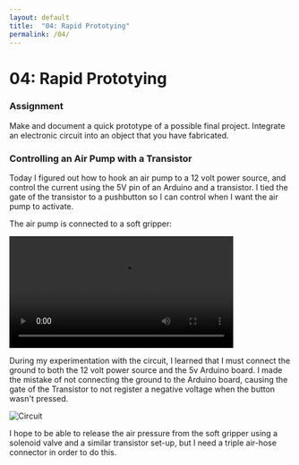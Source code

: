 ```yaml
---
layout: default
title:  "04: Rapid Prototying"
permalink: /04/
---
```

# 04: Rapid Prototying

### Assignment

Make and document a quick prototype of a possible final project. Integrate an electronic circuit into an object that you have fabricated.

### Controlling an Air Pump with a Transistor

Today I figured out how to hook an air pump to a 12 volt power source, and control the current using the 5V pin of an Arduino and a transistor. I tied the gate of the transistor to a pushbutton so I can control when I want the air pump to activate.

The air pump is connected to a soft gripper:

<video width="400" video controls>
	<source src="gripper.mp4" type="video/mp4">
</video>

During my experimentation with the circuit, I learned that I must connect the ground to both the 12 volt power source and the 5v Arduino board. I made the mistake of not connecting the ground to the Arduino board, causing the gate of the Transistor to not register a negative voltage when the button wasn't pressed.

<img src="circuit.png" alt="Circuit" >

I hope to be able to release the air pressure from the soft gripper using a solenoid valve and a similar transistor set-up, but I need a triple air-hose connector in order to do this.
